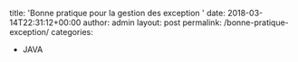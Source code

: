 title: 'Bonne pratique pour la gestion des exception '
date: 2018-03-14T22:31:12+00:00
author: admin
layout: post
permalink: /bonne-pratique-exception/
categories:
  - JAVA
